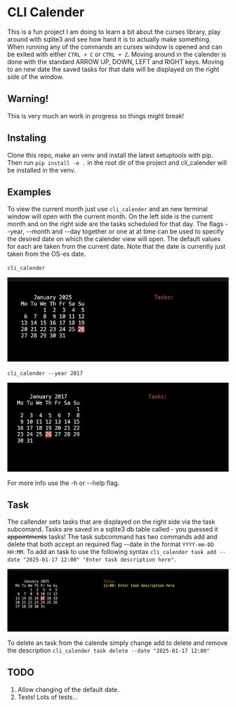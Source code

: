# CLI Calender
This is a fun project I am doing to learn a bit about the curses library, play around with sqlite3 and see how hard it is to actually make something. When running any of the commands an curses window is opened and can be exited with either `CTRL + C` or `CTRL + Z`. Moving around in the calender is done with the standard ARROW UP, DOWN, LEFT and RIGHT keys. Moving to an new date the saved tasks for that date  will be displayed on the right side of the window.

## Warning!
This is very much an work in progress so things might break!

## Instaling
Clone this repo, make an venv and install the latest setuptools with pip.
Then run `pip install -e .` in the root dir of the project and cli_calender will be installed in the venv.

## Examples
To view the current month just use `cli_calender` and an new terminal window will open with the current month.
On the left side is the current month and on the right side are the tasks scheduled for that day.
The flags --year, --month and --day together or one at at time can be used to specify the desired date on which the calender view will open.
The default values for each are taken from the current date. Note that the date is currently just taken from the OS-es date.

`cli_calender`

![example_1](./examples/cli_calender_example_1.png)

`cli_calender --year 2017`

![example_2](./examples/cli_calender_example_2.png)


For more info use the -h or --help flag.

## Task
The callender sets tasks that are displayed on the right side via the task subcomand.
Tasks are saved in a sqlite3 db table called - you guessed it ~~appointments~~ tasks!
The task subcommand has two commands add and delete that both accept an required flag --date in the format `YYYY-mm-DD HH:MM`.
To add an task to use the following syntax `cli_calender task add --date "2025-01-17 12:00" "Enter task description here"`.

![example_3](./examples/cli_calender_example_3.png)

To delete an task from the calende simply change add to delete and remove the description
`cli_calender task delete --date "2025-01-17 12:00"`


## TODO
1. Allow changing of the default date.
2. Tests! Lots of tests...